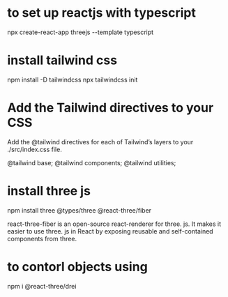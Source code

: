 
# to set up reactjs with typescript
npx create-react-app threejs --template typescript


# install tailwind css
npm install -D tailwindcss
npx tailwindcss init

# Add the Tailwind directives to your CSS
Add the @tailwind directives for each of Tailwind’s layers to your ./src/index.css file.

@tailwind base;
@tailwind components;
@tailwind utilities;

# install three js
npm install three @types/three @react-three/fiber

react-three-fiber is an open-source react-renderer for three. js. It makes it easier to use three. js in React by exposing reusable and self-contained components from three.


# to contorl objects using
 npm i @react-three/drei